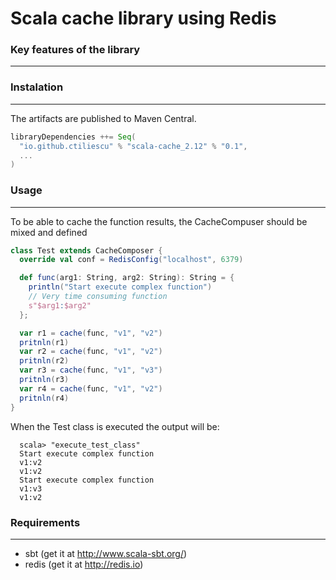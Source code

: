 # Scala cache library using Redis

### Key features of the library
____

### Instalation
____
The artifacts are published to Maven Central.
```scala
libraryDependencies ++= Seq(
  "io.github.ctiliescu" % "scala-cache_2.12" % "0.1",
  ...
)
```

### Usage
____
To be able to cache the function results, the CacheCompuser should be mixed and defined 
```scala
class Test extends CacheComposer {
  override val conf = RedisConfig("localhost", 6379)

  def func(arg1: String, arg2: String): String = {
    println("Start execute complex function")
    // Very time consuming function
    s"$arg1:$arg2"
  };

  var r1 = cache(func, "v1", "v2")
  pritnln(r1)
  var r2 = cache(func, "v1", "v2")
  pritnln(r2)
  var r3 = cache(func, "v1", "v3")
  pritnln(r3)
  var r4 = cache(func, "v1", "v2")
  pritnln(r4)
}
```
When the Test class is executed the output will be:
```linux
  scala> "execute_test_class"
  Start execute complex function
  v1:v2
  v1:v2
  Start execute complex function
  v1:v3
  v1:v2
```

### Requirements
____
* sbt   (get it at http://www.scala-sbt.org/)
* redis (get it at http://redis.io)
